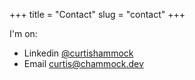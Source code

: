 +++
title = "Contact"
slug = "contact"
+++

I'm on:
* Linkedin [@curtishammock](https://www.linkedin.com/in/curtishammock/)
* Email [curtis@chammock.dev](mailto:curtis@chammock.dev)